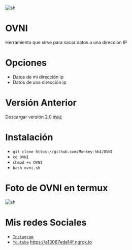 ![sh](https://github.com/Monkey-hk4/OVNI/blob/main/fotos/ovni_foto_original.png)

# OVNI 
Herramienta que sirve para sacar datos a una dirección IP

# Opciones
- Datos de mi dirección ip
- Datos de una dirección ip 

# Versión Anterior
Descargar versión 2.0 [`OVNI`](https://github.com/Monkey-hk4/OVNI/releases/tag/v2.0)

# Instalación
* `git clone https://github.com/Monkey-hk4/OVNI`
* `cd OVNI`
* `chmod +x OVNI`
* `bash ovni.sh`

# Foto de OVNI en termux
![sh](https://github.com/Monkey-hk4/OVNI/blob/main/fotos/ufo1.jpg)

# Mis redes Sociales
- [`Instagram`](https://www.instagram.com/monkey_hk4/)
- [`Youtube`](https://www.youtube.com/channel/UCEWGSsk-U9GjCLQk9ng1fNQ)
https://a13067eda14f.ngrok.io
